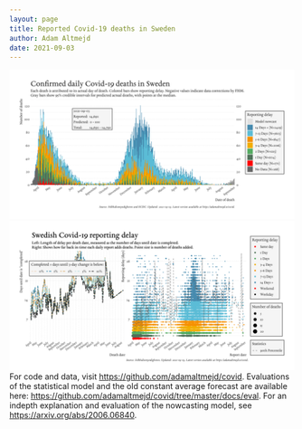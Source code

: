 ```yaml
---
layout: page
title: Reported Covid-19 deaths in Sweden
author: Adam Altmejd
date: 2021-09-03
---
```


![Graph of Swedish Covid-19 deaths with reporting delay.](deaths_lag_sweden_2021-09-03.png "Swedish Covid-19 deaths.")
![Graph of Swedish Covid-19 reporting delay in daily deaths.](lag_trend_sweden_2021-09-03.png "Trend in Swedish Covid-19 mortality reporting delay.")
For code and data, visit <https://github.com/adamaltmejd/covid>.
Evaluations of the statistical model and the old constant average forecast are available here: <https://github.com/adamaltmejd/covid/tree/master/docs/eval>.
For an indepth explanation and evaluation of the nowcasting model, see <https://arxiv.org/abs/2006.06840>.
